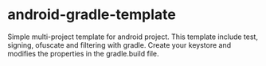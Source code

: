 android-gradle-template
=======================

Simple multi-project template for android project. This template include test, signing, ofuscate and filtering with gradle. Create your keystore and modifies the properties in the gradle.build file.

